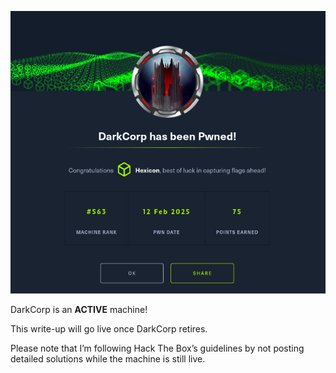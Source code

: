 ![DarkCorp](DarkCorp_images/pwned.png)

DarkCorp is an **ACTIVE** machine!

This write-up will go live once DarkCorp retires.

Please note that I’m following Hack The Box’s guidelines by not posting detailed solutions while the machine is still live.

